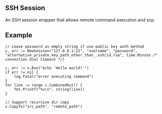 ## SSH Session

An SSH session wrapper that allows remote command execution and scp.

## Example
```golang
// Leave password as empty string if use public key auth method
s, err := NewSession("127.0.0.1:22", "username", "password", "alternative_private_key_path_other_than_.ssh/id_rsa", time.Minute /* connection dial timeout */)

c, err := s.Run("echo 'Hello world!'")
if err != nil {
    log.Fatal("error executing command")
}
for line := range c.CombinedOut() {
    fmt.Printf("%v\n", string(line))
}

// Support recursive dir copy
s.CopyTo("src_path", "remote_path")
```
